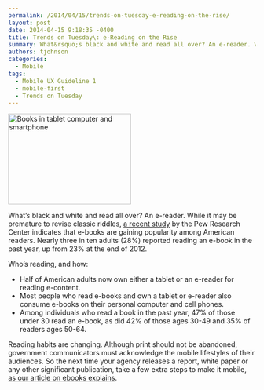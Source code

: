 ```yaml
---
permalink: /2014/04/15/trends-on-tuesday-e-reading-on-the-rise/
layout: post
date: 2014-04-15 9:18:35 -0400
title: Trends on Tuesday\: e-Reading on the Rise
summary: What&rsquo;s black and white and read all over? An e-reader. While it may be premature to revise classic riddles, a recent study by the Pew Research Center indicates that e-books are gaining popularity among American readers. Nearly three in ten adults (28%) reported reading an e-book in the past year, up from 23% at the
authors: tjohnson
categories:
  - Mobile
tags:
  - Mobile UX Guideline 1
  - mobile-first
  - Trends on Tuesday
---
```



<img class="size-full wp-image-150792" alt="Books in tablet computer and smartphone" src="https://s3.amazonaws.com/sitesusa/wp-content/uploads/sites/212/2014/04/250-x-185-Books-in-tablet-computer-and-smartphone-Oleksiy-Mark-iStock-Thinkstock-148442321.jpg" width="250" height="185" /> 

What’s black and white and read all over? An e-reader. While it may be premature to revise classic riddles, [a recent study](http://www.pewinternet.org/2014/01/16/e-reading-rises-as-device-ownership-jumps/) by the Pew Research Center indicates that e-books are gaining popularity among American readers. Nearly three in ten adults (28%) reported reading an e-book in the past year, up from 23% at the end of 2012.

Who’s reading, and how:

  * Half of American adults now own either a tablet or an e-reader for reading e-content.
  * Most people who read e-books and own a tablet or e-reader also consume e-books on their personal computer and cell phones.
  * Among individuals who read a book in the past year, 47% of those under 30 read an e-book, as did 42% of those ages 30-49 and 35% of readers ages 50-64.

Reading habits are changing. Although print should not be abandoned, government communicators must acknowledge the mobile lifestyles of their audiences. So the next time your agency releases a report, white paper or any other significant publication, take a few extra steps to make it mobile, [<span style="text-decoration: underline">as our article on ebooks explains</span>](https://www.WHATEVER/2014/03/07/creating-e-books-think-functionality-not-aesthetics/ "Creating E-Books: Think Functionality, Not Aesthetics").